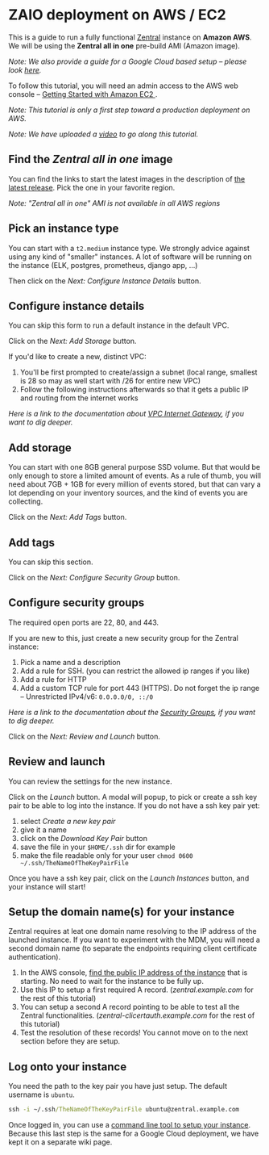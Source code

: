# ZAIO deployment on AWS / EC2

This is a guide to run a fully functional [Zentral](https://github.com/zentralopensource/zentral) instance on **Amazon AWS**. 
We will be using the **Zentral all in one** pre-build AMI (Amazon image).

*Note: We also provide a guide for a Google Cloud based setup – please look [here](../zaio-gcp).*

To follow this tutorial, you will need an admin access to the AWS web console – [Getting Started with Amazon EC2 ](http://docs.aws.amazon.com/AWSEC2/latest/UserGuide/EC2_GetStarted.html).

*Note: This tutorial is only a first step toward a production deployment on AWS.*

*Note: We have uploaded a [video](https://www.youtube.com/watch?v=oH2kz3JOgzs) to go along this tutorial.*

## Find the _Zentral all in one_ image

You can find the links to start the latest images in the description of [the latest release](https://github.com/zentralopensource/zentral/releases). Pick the one in your favorite region.

*Note: "Zentral all in one" AMI is not available in all AWS regions*

## Pick an instance type

You can start with a `t2.medium` instance type. We strongly advice against using any kind of "smaller" instances. A lot of software will be running on the instance (ELK, postgres, prometheus, django app, …)

Then click on the _Next: Configure Instance Details_ button.

## Configure instance details

You can skip this form to run a default instance in the default VPC.

Click on the _Next: Add Storage_ button.

If you'd like to create a new, distinct VPC:

1. You'll be first prompted to create/assign a subnet (local range, smallest is 28 so may as well start with /26 for entire new VPC) 
2. Follow the following instructions afterwards so that it gets a public IP and routing from the internet works

*Here is a link to the documentation about [VPC Internet Gateway](https://docs.aws.amazon.com/vpc/latest/userguide/VPC_Internet_Gateway.html#working-with-igw), if you want to dig deeper.*


## Add storage

You can start with one 8GB general purpose SSD volume. But that would be only enough to store a limited amount of events. As a rule of thumb, you will need about 7GB + 1GB for every million of events stored, but that can vary a lot depending on your inventory sources, and the kind of events you are collecting.

Click on the _Next: Add Tags_ button.

## Add tags

You can skip this section.

Click on the _Next: Configure Security Group_ button.

## Configure security groups

The required open ports are 22, 80, and 443.

If you are new to this, just create a new security group for the Zentral instance:

1. Pick a name and a description
2. Add a rule for SSH. (you can restrict the allowed ip ranges if you like)
3. Add a rule for HTTP
4. Add a custom TCP rule for port 443 (HTTPS). Do not forget the ip range – Unrestricted IPv4/v6: `0.0.0.0/0, ::/0`

*Here is a link to the documentation about the [Security Groups](http://docs.aws.amazon.com/AmazonVPC/latest/UserGuide/VPC_SecurityGroups.html), if you want to dig deeper.*

Click on the _Next: Review and Launch_ button.

## Review and launch

You can review the settings for the new instance.

Click on the _Launch_ button. A modal will popup, to pick or create a ssh key pair to be able to log into the instance. If you do not have a ssh key pair yet:

1. select _Create a new key pair_
2. give it a name
3. click on the _Download Key Pair_ button
4. save the file in your `$HOME/.ssh` dir for example
5. make the file readable only for your user `chmod 0600 ~/.ssh/TheNameOfTheKeyPairFile`

Once you have a ssh key pair, click on the _Launch Instances_ button, and your instance will start!

## Setup the domain name(s) for your instance

Zentral requires at leat one domain name resolving to the IP address of the launched instance. If you want to experiment with the MDM, you will need a second domain name (to separate the endpoints requiring client certificate authentication).

1. In the AWS console, [find the public IP address of the instance](https://youtu.be/oH2kz3JOgzs?t=69) that is starting. No need to wait for the instance to be fully up.
2. Use this IP to setup a first required A record. (_zentral.example.com_ for the rest of this tutorial)
3. You can setup a second A record pointing to be able to test all the Zentral functionalities. (_zentral-clicertauth.example.com_ for the rest of this tutorial)
4. Test the resolution of these records! You cannot move on to the next section before they are setup.

## Log onto your instance

You need the path to the key pair you have just setup. The default username is `ubuntu`.

```cmd
ssh -i ~/.ssh/TheNameOfTheKeyPairFile ubuntu@zentral.example.com
```

Once logged in, you can use a [command line tool to setup your instance](../zaio-setup). Because this last step is the same for a Google Cloud deployment, we have kept it on a separate wiki page.
